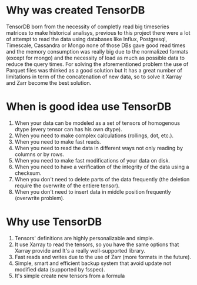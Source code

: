 # Why was created TensorDB
TensorDB born from the necessity of completly read big timeseries matrices to make historical analisys, previous to this project there were a lot of attempt to read the data using databases like Influx, Postgresql, Timescale, Cassandra or Mongo none of those DBs gave good read times and the memory consumption was really big due to the normalized formats (except for mongo) and the necessity of load as much as possible data to reduce the query times. For solving the aforementioned problem the use of Parquet files was thinked as a good solution but It has a great number of limitations in term of the concatenation of new data, so to solve it Xarray and Zarr become the best solution.

# When is good idea use TensorDB
1. When your data can be modeled as a set of tensors of homogenous dtype (every tensor can has his own dtype).
2. When you need to make complex calculations (rollings, dot, etc.).
3. When you need to make fast reads.
4. When you need to read the data in different ways not only reading by columns or by rows.
5. When you need to make fast modifications of your data on disk.
6. When you need to have a verification of the integrity of the data using a checksum.
7. When you don't need to delete parts of the data frequently (the deletion require the overwrite of the entiere tensor).
8. When you don't need to insert data in middle position frequently (overwrite problem).

# Why use TensorDB
1. Tensors' definitions are highly personalizable and simple.
2. It use Xarray to read the tensors, so you have the same options that Xarray provide and It's a really well-supported library.
3. Fast reads and writes due to the use of Zarr (more formats in the future).
4. Simple, smart and efficient backup system that avoid update not modified data (supported by fsspec).
5. It's simple create new tensors from a formula

